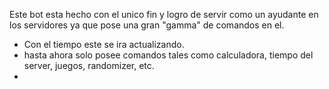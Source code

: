 Este bot esta hecho con el unico fin y logro de servir como un ayudante en los servidores ya que pose una gran "gamma" de comandos en el.
- Con el tiempo este se ira actualizando.
- hasta ahora solo posee comandos tales como calculadora, tiempo del server, juegos, randomizer, etc.
- 
